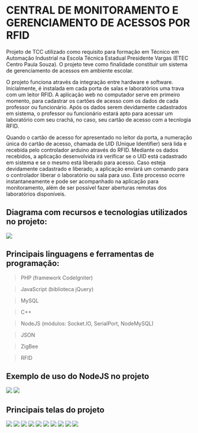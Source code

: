 # CENTRAL DE MONITORAMENTO E GERENCIAMENTO DE ACESSOS POR RFID

Projeto de TCC utilizado como requisito para formação em Técnico em Automação Industrial na Escola Técnica Estadual Presidente Vargas (ETEC Centro Paula Souza).
O projeto teve como finalidade constituir um sistema de gerenciamento de acessos em ambiente escolar.

O projeto funciona através da integração entre hardware e software. Inicialmente, é instalada em cada porta de salas e laboratórios uma trava com um leitor RFID. A aplicação web no computador serve em primeiro momento, para cadastrar os cartões de acesso com os dados de cada professor ou funcionário. Após os dados serem devidamente cadastrados em sistema, o professor ou funcionário estará apto para acessar um laboratório com seu crachá, no caso, seu cartão de acesso com a tecnlogia RFID.

Quando o cartão de acesso for apresentado no leitor da porta, a numeração única do cartão de acesso, chamada de UID (Unique Identifier) será lida e recebida pelo controlador arduino através do RFID. Mediante os dados recebidos, a aplicação desenvolvida irá verificar se o UID está cadastrado em sistema e se o mesmo está liberado para acesso. Caso esteja devidamente cadastrado e liberado, a aplicação enviará um comando para o controlador liberar o laboratório ou sala para uso. Este processo ocorre instantaneamente e pode ser acompanhado na aplicação para monitoramento, além de ser possível fazer aberturas remotas dos laboratórios disponíveis.

## Diagrama com recursos e tecnologias utilizados no projeto:
![
](https://lh3.googleusercontent.com/dMeRzaZfaH6sRbdUIroFqsYKUBSS_1vhAJjifeeIz_AQwv8VVxAQSGwdJefAmlCLi8DASwNTduI3=s880)

## Principais linguagens e ferramentas de programação:
> PHP (framework CodeIgniter)

>  JavaScript (biblioteca jQuery)

>  MySQL

>  C++

>  NodeJS (módulos: Socket.IO, SerialPort, NodeMySQL)

>  JSON

>  ZigBee

>  RFID

## Exemplo de uso do NodeJS no projeto
![
](https://lh3.googleusercontent.com/P4TkET6KoW0Al7c3dWYoo1zf_N6ammTUm-VAJ8WROf7qIZ9iS4NC357Z1P6LorS9ZDc2Ha-0k_9Y=s880 "Uso NodeJS")
![
](https://lh3.googleusercontent.com/Q8CkYsMI4lXXx_H3CAkhP4hWAkyI2yJer8gI0qIPon7rF8wXS-Ls_DUmqiY4JOm9S5OGuPOXVkOT=s800 "Uso NodeJS")

## Principais telas do projeto
![
](https://lh3.googleusercontent.com/q-OVp9USmYB4StFKAeo0HSEFhWINyRBwOUtqy1WBLxh3bFQ39q3OaidBkCrYAMrr4RiQTVhvS05x=s880 "Tela de login")
![
](https://lh3.googleusercontent.com/ZIhQUQnu0WU8qxuQe8a9BWPkEU9_yNK0xkPemLzcrSqQ-AY4dmrGXylxnrUJlcjvTDst0KBF9ESn=s880 "Homepage")
![
](https://lh3.googleusercontent.com/HVUrP_X5_1FPWozS6i39awauy8-kyf7fcukv00rB-gw9WgitoFzgBCNWX_PtJWKNoHU-M2Xlv9P8=s880 "Gerenciamento de usuários")
![
](https://lh3.googleusercontent.com/qWLx04zmjmZIBEWOUSMFQflnBIe0iFhLF7UDYPFqfEcgvbUgsU6HvZhjHOr34m2Tlp1O2u93AjX7=s880 "Formulário novo usuário com validações")
![
](https://lh3.googleusercontent.com/kUBRzvPJZzY4cUFXBHbCRFEdjKKM8jhpGqviMTNdGMzJJvJDiEZPLizevWUWmpObbGkXuYviqhbS=s880 "Formulário editar usuário com validações")
![
](https://lh3.googleusercontent.com/bdd4f38O_Oj7Hvm8H6Jq0u15lzzQ-A4NU1NcfY1ehCQk4fACARJLnVB-QCWj7pJbUfIodxYpjP9A=s880 "Modal confirmação de exclusão")
![
](https://lh3.googleusercontent.com/wudTUUn7evOSKhIY8vgp2C2dNof6Qro9PL6Fci8VaJovh_vONq7BkqFYImdtr6dA8A-f9b3Bu0Qr=s880 "Monitoramento em tempo real")
![
](https://lh3.googleusercontent.com/PiUnVNIbYqG7UetTF5FXcKMlSs4jgJRDtOZHANPJelrOAqHLwm7oDO7aNsfjBwAIKoleYh-Ff6fl=s880 "Abertura remota")
![
](https://lh3.googleusercontent.com/zXp-WMv-nqhfC4NfVUuEI-AT0v6uCDZ3RJDJR_BW3hsSgwZj0BTNM4Kxf7qVjXXmpfmXv56P0wB5=s880 "Registros de ações")
![
](https://lh3.googleusercontent.com/nnrGu9gwb7sYqzgDS8ei2j7ykL0idSMPW_SVJtsU_Zuwdoz-jbxt3793CbJL4A9GeR3YTA-GCVwp=s880 "Gerenciamento de cartões de acesso")
